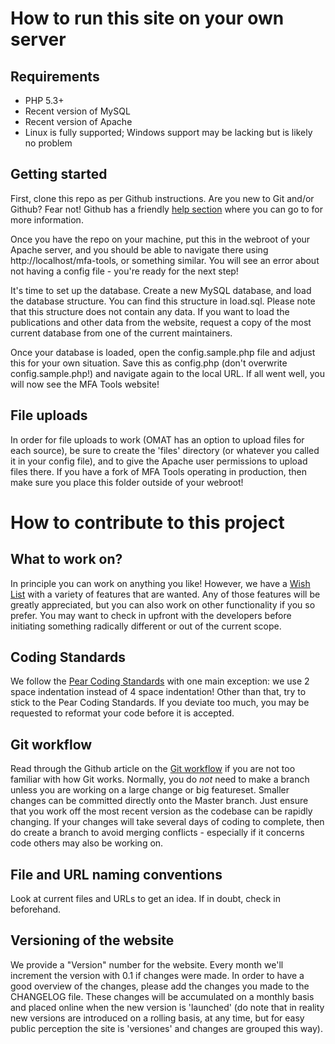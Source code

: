 # How to run this site on your own server

## Requirements

* PHP 5.3+
* Recent version of MySQL
* Recent version of Apache
* Linux is fully supported; Windows support may be lacking but is likely no problem

## Getting started

First, clone this repo as per Github instructions. Are you new to Git and/or Github? Fear not! Github has a friendly [help section](https://help.github.com/) where you can go to for more information. 

Once you have the repo on your machine, put this in the webroot of your Apache server, and you should be able to navigate there using http://localhost/mfa-tools, or something similar. You will see an error about not having a config file - you're ready for the next step!

It's time to set up the database. Create a new MySQL database, and load the database structure. You can find this structure in load.sql. Please note that this structure does not contain any data. If you want to load the publications and other data from the website, request a copy of the most current database from one of the current maintainers. 

Once your database is loaded, open the config.sample.php file and adjust this for your own situation. Save this as config.php (don't overwrite config.sample.php!) and navigate again to the local URL. If all went well, you will now see the MFA Tools website! 

## File uploads

In order for file uploads to work (OMAT has an option to upload files for each source), be sure to create the 'files' directory (or whatever you called it in your config file), and to give the Apache user permissions to upload files there. If you have a fork of MFA Tools operating in production, then make sure you place this folder outside of your webroot!

# How to contribute to this project

## What to work on?

In principle you can work on anything you like! However, we have a [Wish List](http://mfa-tools.net/page/wishlist) with a variety of features that are wanted. Any of those features will be greatly appreciated, but you can also work on other functionality if you so prefer. You may want to check in upfront with the developers before initiating something radically different or out of the current scope. 

## Coding Standards

We follow the [Pear Coding Standards](http://pear.php.net/manual/en/standards.php) with one main exception: we use 2 space indentation instead of 4 space indentation! Other than that, try to stick to the Pear Coding Standards. If you deviate too much, you may be requested to reformat your code before it is accepted. 

## Git workflow

Read through the Github article on the [Git workflow](https://help.github.com/articles/what-is-a-good-git-workflow) if you are not too familiar with how Git works. Normally, you do *not* need to make a branch unless you are working on a large change or big featureset. Smaller changes can be committed directly onto the Master branch. Just ensure that you work off the most recent version as the codebase can be rapidly changing. If your changes will take several days of coding to complete, then do create a branch to avoid merging conflicts - especially if it concerns code others may also be working on. 

## File and URL naming conventions

Look at current files and URLs to get an idea. If in doubt, check in beforehand. 

## Versioning of the website

We provide a "Version" number for the website. Every month we'll increment the version with 0.1 if changes were made. In order to have a good overview of the changes, please add the changes you made to the CHANGELOG file. These changes will be accumulated on a monthly basis and placed online when the new version is 'launched' (do note that in reality new versions are introduced on a rolling basis, at any time, but for easy public perception the site is 'versiones' and changes are grouped this way). 
